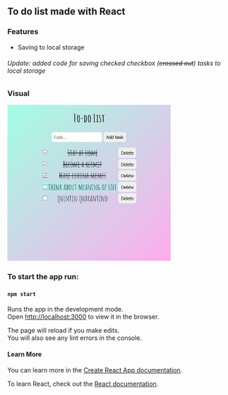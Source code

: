 ## To do list made with React

### Features

* Saving to local storage

###### *Update: added code for saving checked checkbox (~~crossed out~~) tasks to local storage*
### Visual 

<img src="sample.jpg" width="370">


### To start the app run:
#### `npm start`

Runs the app in the development mode.<br />
Open [http://localhost:3000](http://localhost:3000) to view it in the browser.

The page will reload if you make edits.<br />
You will also see any lint errors in the console.

#### Learn More

You can learn more in the [Create React App documentation](https://facebook.github.io/create-react-app/docs/getting-started).

To learn React, check out the [React documentation](https://reactjs.org/).
